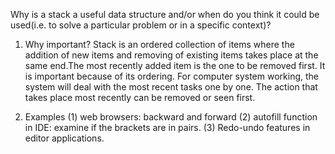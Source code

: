 Why is a stack a useful data structure and/or when do you think it could be used(i.e. to solve a particular problem or in a specific context)?

1. Why important?
Stack is an ordered collection of items where the addition of new items and removing of existing items takes place at the same end.The most recently added item is the one to be removed first. It is important because of its ordering. For computer system working, the system will deal with the most recent tasks one by one. The action that takes place most recently can be removed or seen first.

2. Examples
(1) web browsers: backward and forward
(2) autofill function in IDE: examine if the brackets are in pairs.
(3) Redo-undo features in editor applications.

